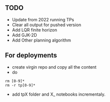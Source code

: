 ## TODO
- Update from 2022 running TPs
- Clear all output for pushed version
- Add LQR finite horizon
- Add GJK-2D
- Add Other planning algorithm

## For deployments
- create virgin repo and copy all the content
- do
```
rm [0-9]*
rm -r tp[0-9]*
```
- add tpX folder and X_ notebooks incrementaly.
